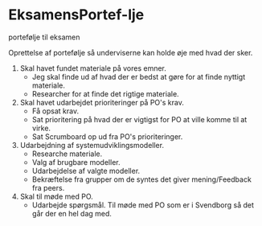 # EksamensPortef-lje
portefølje til eksamen

Oprettelse af portefølje så underviserne kan holde øje med hvad der sker.


1. Skal havet fundet materiale på vores emner.
	- Jeg skal finde ud af hvad der er bedst at gøre for at finde nyttigt materiale.
	- Researcher for at finde det rigtige materiale.
2. Skal havet udarbejdet prioriteringer på PO's krav.
	- Få opsat krav.
	- Sat prioritering på hvad der er vigtigst for PO at ville komme til at virke.
	- Sat Scrumboard op ud fra PO's prioriteringer.
3. Udarbejdning af systemudviklingsmodeller.
	- Researche materiale.
	- Valg af brugbare modeller.
	- Udarbejdelse af valgte modeller.
	- Bekræftelse fra grupper om de syntes det giver mening/Feedback fra peers.
4. Skal til møde med PO. 
	- Udarbejde spørgsmål.
Til møde med PO som er i Svendborg så det går der en hel dag med.
